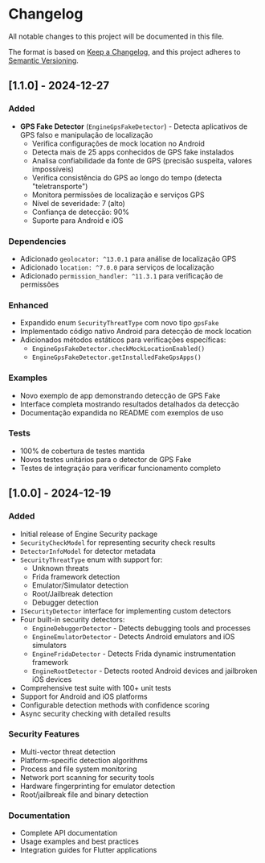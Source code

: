 # Changelog

All notable changes to this project will be documented in this file.

The format is based on [Keep a Changelog](https://keepachangelog.com/en/1.0.0/),
and this project adheres to [Semantic Versioning](https://semver.org/spec/v2.0.0.html).

## [1.1.0] - 2024-12-27

### Added
- **GPS Fake Detector** (`EngineGpsFakeDetector`) - Detecta aplicativos de GPS falso e manipulação de localização
  - Verifica configurações de mock location no Android
  - Detecta mais de 25 apps conhecidos de GPS fake instalados
  - Analisa confiabilidade da fonte de GPS (precisão suspeita, valores impossíveis)
  - Verifica consistência do GPS ao longo do tempo (detecta "teletransporte")
  - Monitora permissões de localização e serviços GPS
  - Nível de severidade: 7 (alto)
  - Confiança de detecção: 90%
  - Suporte para Android e iOS

### Dependencies
- Adicionado `geolocator: ^13.0.1` para análise de localização GPS
- Adicionado `location: ^7.0.0` para serviços de localização
- Adicionado `permission_handler: ^11.3.1` para verificação de permissões

### Enhanced
- Expandido enum `SecurityThreatType` com novo tipo `gpsFake`
- Implementado código nativo Android para detecção de mock location
- Adicionados métodos estáticos para verificações específicas:
  - `EngineGpsFakeDetector.checkMockLocationEnabled()`
  - `EngineGpsFakeDetector.getInstalledFakeGpsApps()`

### Examples
- Novo exemplo de app demonstrando detecção de GPS Fake
- Interface completa mostrando resultados detalhados da detecção
- Documentação expandida no README com exemplos de uso

### Tests
- 100% de cobertura de testes mantida
- Novos testes unitários para o detector de GPS Fake
- Testes de integração para verificar funcionamento completo

## [1.0.0] - 2024-12-19

### Added
- Initial release of Engine Security package
- `SecurityCheckModel` for representing security check results
- `DetectorInfoModel` for detector metadata
- `SecurityThreatType` enum with support for:
  - Unknown threats
  - Frida framework detection
  - Emulator/Simulator detection
  - Root/Jailbreak detection
  - Debugger detection
- `ISecurityDetector` interface for implementing custom detectors
- Four built-in security detectors:
  - `EngineDebuggerDetector` - Detects debugging tools and processes
  - `EngineEmulatorDetector` - Detects Android emulators and iOS simulators
  - `EngineFridaDetector` - Detects Frida dynamic instrumentation framework
  - `EngineRootDetector` - Detects rooted Android devices and jailbroken iOS devices
- Comprehensive test suite with 100+ unit tests
- Support for Android and iOS platforms
- Configurable detection methods with confidence scoring
- Async security checking with detailed results

### Security Features
- Multi-vector threat detection
- Platform-specific detection algorithms
- Process and file system monitoring
- Network port scanning for security tools
- Hardware fingerprinting for emulator detection
- Root/jailbreak file and binary detection

### Documentation
- Complete API documentation
- Usage examples and best practices
- Integration guides for Flutter applications 